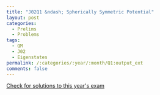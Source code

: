 ```yaml
---
title: "J02Q1 &ndash; Spherically Symmetric Potential"
layout: post
categories:
  - Prelims
  - Problems
tags:
  - QM
  - J02
  - Eigenstates
permalink: /:categories/:year/:month/Q1:output_ext
comments: false
---
```

<object data="2002J1Q.pdf" type="application/pdf" width="100%" height="500"></object>
<div class="message"><a href='https://princetonprelim.com/prelim/8/'>Check for solutions to this year's exam</a></div>
